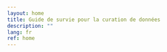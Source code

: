 ```yaml
---
layout: home
title: Guide de survie pour la curation de données
description: ""
lang: fr
ref: home
---
```

